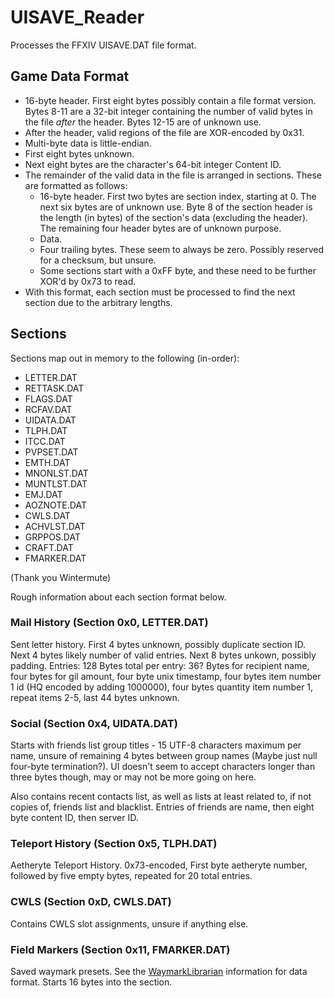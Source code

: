 # UISAVE_Reader
Processes the FFXIV UISAVE.DAT file format.

## Game Data Format
* 16-byte header.  First eight bytes possibly contain a file format version.  Bytes 8-11 are a 32-bit integer containing the number of valid bytes in the file *after* the header.  Bytes 12-15 are of unknown use.
* After the header, valid regions of the file are XOR-encoded by 0x31.
* Multi-byte data is little-endian.
* First eight bytes unknown.
* Next eight bytes are the character's 64-bit integer Content ID.
* The remainder of the valid data in the file is arranged in sections.  These are formatted as follows:
  * 16-byte header.  First two bytes are section index, starting at 0.  The next six bytes are of unknown use.  Byte 8 of the section header is the length (in bytes) of the section's data (excluding the header).  The remaining four header bytes are of unknown purpose.
  * Data.
  * Four trailing bytes.  These seem to always be zero. Possibly reserved for a checksum, but unsure.
  * Some sections start with a 0xFF byte, and these need to be further XOR'd by 0x73 to read.
* With this format, each section must be processed to find the next section due to the arbitrary lengths.

## Sections
Sections map out in memory to the following (in-order):
* LETTER.DAT
* RETTASK.DAT
* FLAGS.DAT
* RCFAV.DAT
* UIDATA.DAT
* TLPH.DAT
* ITCC.DAT
* PVPSET.DAT
* EMTH.DAT
* MNONLST.DAT
* MUNTLST.DAT
* EMJ.DAT
* AOZNOTE.DAT
* CWLS.DAT
* ACHVLST.DAT
* GRPPOS.DAT
* CRAFT.DAT
* FMARKER.DAT

(Thank you Wintermute)

Rough information about each section format below.

### Mail History (Section 0x0, LETTER.DAT)
Sent letter history.  First 4 bytes unknown, possibly duplicate section ID.  Next 4 bytes likely number of valid entries. Next 8 bytes unkown, possibly padding.  Entries: 128 Bytes total per entry: 36? Bytes for recipient name, four bytes for gil amount, four byte unix timestamp, four bytes item number 1 id (HQ encoded by adding 1000000), four bytes quantity item number 1, repeat items 2-5, last 44 bytes unknown.
### Social (Section 0x4, UIDATA.DAT)
Starts with friends list group titles - 15 UTF-8 characters maximum per name, unsure of remaining 4 bytes between group names (Maybe just null four-byte termination?).  UI doesn't seem to accept characters longer than three bytes though, may or may not be more going on here.

Also contains recent contacts list, as well as lists at least related to, if not copies of, friends list and blacklist.  Entries of friends are name, then eight byte content ID, then server ID.
### Teleport History (Section 0x5, TLPH.DAT)
Aetheryte Teleport History.  0x73-encoded, First byte aetheryte number, followed by five empty bytes, repeated for 20 total entries.
### CWLS (Section 0xD, CWLS.DAT)
Contains CWLS slot assignments, unsure if anything else.
### Field Markers (Section 0x11, FMARKER.DAT)
Saved waymark presets.  See the [WaymarkLibrarian](https://github.com/PunishedPineapple/WaymarkLibrarian#game-data-format) information for data format.  Starts 16 bytes into the section.
